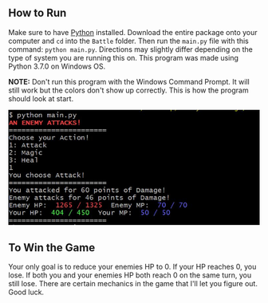 ## How to Run 

Make sure to have [Python](https://www.python.org/) installed. Download the entire package onto your computer and `cd` into the `Battle` folder. Then run the `main.py` file with this command: `python main.py`. Directions may slightly differ depending on the type of system you are running this on. This program was made using Python 3.7.0 on Windows OS.

**NOTE:** Don't run this program with the Windows Command Prompt. It will still work but the colors don't show up correctly. This is how the program should look at start.

<img src = "assets/right.JPG">


## To Win the Game
Your only goal is to reduce your enemies HP to 0. If your HP reaches 0, you lose. If both you and your enemies HP both reach 0 on the same turn, you still lose. There are certain mechanics in the game that I'll let you figure out. Good luck.

